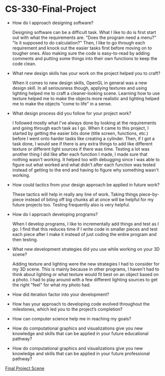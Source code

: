 # CS-330-Final-Project
- How do I approach designing software?

  Designing software can be a difficult task. What I like to do is first start out with what the requirements are. "Does the program need a menu?" "Is it supposed to do calculation?" Then, I like to go through each requirement and knock out the easier tasks first before moving on to tougher ones. Also making sure the code is easy-to-read by adding comments and putting some things into their own functions to keep the code clean. 

- What new design skills has your work on the project helped you to craft?
    
    When it comes to new design skills, OpenGL in general was a new design skill. In all seriousness though, applying textures and using lighting helped me to craft a cleaner-looking scene. Learning how to use texture helped me to make the objects more realistic and lighting helped me to make the objects "come to life" in a sense. 

- What design process did you follow for your project work?
  
  I followed mostly what I've always done by looking at the requirements and going through each task as I go. When it came to this project, I started by getting the easier bits done (title screen, functions, etc.) before I went onto harder tasks like creating a cylinder. Then, if I got a task done, I would see if there is any extra things to add like different texture or different light sources if there was time. Testing a lot was another thing I did like after each function I made, I made sure that nothing wasn't working. It helped too with debugging since I was able to figure out what worked and what didn't after each function was tested instead of getting to the end and having to figure why something wasn't working.

- How could tactics from your design approach be applied in future work?
  
  These tactics will help in really any line of work. Taking things piece-by-piece instead of biting off big chunks all at once will be helpful for my future projects too. Testing frequently also is very helpful.

- How do I approach developing programs?

  When I develop programs, I like to incrementally add things and test as I go. I find that this reduces time if I write code in smaller pieces and test each piece after I make it instead of just coding the entire program and then testing. 

- What new development strategies did you use while working on your 3D scene?

  Adding texture and lighting were the new strategies I had to consider for my 3D scene. This is mainly because in other programs, I haven't had to think about lighting or what texture would fit best on an object based on a photo. I had to play around with a few different lighting sources to get the right "feel" for what my photo had.

- How did iteration factor into your development?

- How has your approach to developing code evolved throughout the milestones, which led you to the project’s completion?

- How can computer science help me in reaching my goals?

- How do computational graphics and visualizations give you new knowledge and skills that can be applied in your future educational pathway?

- How do computational graphics and visualizations give you new knowledge and skills that can be applied in your future professional pathway?

[Final Project Scene](Pictures\final-project-CS-330.png "My 3D Scene")

